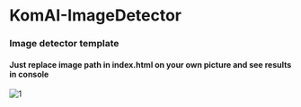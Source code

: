 # KomAI-ImageDetector
### Image detector template
#### Just replace image path in index.html on your own picture and see results in console

![1](https://user-images.githubusercontent.com/58357980/166140849-07baf60d-3b13-4ccc-b970-707cd124ec4c.png)
